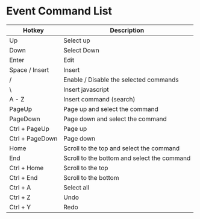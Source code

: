 # Event Command List

| Hotkey          | Description                                 |
| --------------- | ------------------------------------------- |
| Up              | Select up                                   |
| Down            | Select Down                                 |
| Enter           | Edit                                        |
| Space / Insert  | Insert                                      |
| /               | Enable / Disable the selected commands      |
| \               | Insert javascript                           |
| A - Z           | Insert command (search)                     |
| PageUp          | Page up and select the command              |
| PageDown        | Page down and select the command            |
| Ctrl + PageUp   | Page up                                     |
| Ctrl + PageDown | Page down                                   |
| Home            | Scroll to the top and select the command    |
| End             | Scroll to the bottom and select the command |
| Ctrl + Home     | Scroll to the top                           |
| Ctrl + End      | Scroll to the bottom                        |
| Ctrl + A        | Select all                                  |
| Ctrl + Z        | Undo                                        |
| Ctrl + Y        | Redo                                        |